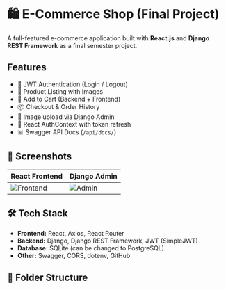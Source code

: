 
# 🛍️ E-Commerce Shop (Final Project)

A full-featured e-commerce application built with **React.js** and **Django REST Framework** as a final semester project.

##  Features

- 🔐 JWT Authentication (Login / Logout)
- 🧾 Product Listing with Images
- 🛒 Add to Cart (Backend + Frontend)
- 📦 Checkout & Order History
- 📂 Image upload via Django Admin
- 🔄 React AuthContext with token refresh
- 📊 Swagger API Docs (`/api/docs/`)

## 📸 Screenshots

| React Frontend              | Django Admin                |
|----------------------------|-----------------------------|
| ![Frontend](./screenshots/frontend.png) | ![Admin](./screenshots/admin.png) |

## 🛠️ Tech Stack

- **Frontend:** React, Axios, React Router
- **Backend:** Django, Django REST Framework, JWT (SimpleJWT)
- **Database:** SQLite (can be changed to PostgreSQL)
- **Other:** Swagger, CORS, dotenv, GitHub

## 🧩 Folder Structure


